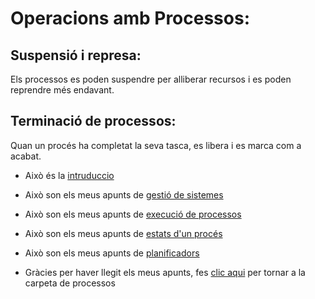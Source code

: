 # Operacions amb Processos:
## Suspensió i represa:
Els processos es poden suspendre per alliberar recursos i es poden reprendre més endavant.
## Terminació de processos:
Quan un procés ha completat la seva tasca, es libera i es marca com a acabat.

- Això és la [intruduccio](01_Introduccio.md)
- Això son els meus apunts de [gestió de sistemes](<02_Gestio_del Sistema_Operatiu.md>)
- Això son els meus apunts de [execució de processos](03_Execucio_de_Processos.md)
- Això son els meus apunts de [estats d'un procés](05_Estats_del_Proces.md)
- Això son els meus apunts de [planificadors](06_Planificadors.md)

- Gràcies per haver llegit els meus apunts, fes [clic aqui](.) per tornar a la carpeta de processos
